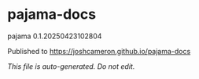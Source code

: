 # pajama-docs
pajama 0.1.20250423102804

Published to https://joshcameron.github.io/pajama-docs

*This file is auto-generated. Do not edit.*
